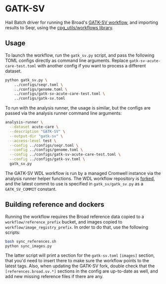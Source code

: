 # GATK-SV

Hail Batch driver for running the Broad's [GATK-SV workflow](https://github.com/broadinstitute/gatk-sv),
and importing results to Seqr, using the [cpg_utils/workflows library](https://github.com/populationgenomics/cpg-utils/blob/main/cpg_utils/workflows/README.md).

## Usage

To launch the workflow, run the `gatk_sv.py` script, and pass the following TOML configs directly as command line arguments. Replace `gatk-sv-acute-care-test.toml` with another config if you want to process a different dataset.

```bash
python gatk_sv.py \
    ../configs/seqr.toml \
    ../configs/genome.toml \
    ../configs/gatk-sv-acute-care-test.toml \
    ../configs/gatk-sv.toml
```

To run with the analysis runner, the usage is similar, but the configs are passed via the analysis runner command line arguments:

```bash
analysis-runner \
  --dataset acute-care \
  --description "GATK-SV" \
  --output-dir "gatk-sv" \
  --access-level test \
  --config ../configs/seqr.toml \
  --config ../configs/genome.toml \
  --config ../configs/gatk-sv-acute-care-test.toml \
  --config ../configs/gatk-sv.toml \
  gatk_sv.py
```

The GATK-SV WDL workflow is run by a managed Cromwell instance via the analysis runner helper functions. The WDL workflow repository is [forked](https://github.com/populationgenomics/gatk-sv), and the latest commit to use is specified in `gatk_sv/gatk_sv.py` as a `GATK_SV_COMMIT` constant.

## Building reference and dockers

Running the workflow requires the Broad reference data copied to a `workflow/reference_prefix` bucket, and images copied to `workflow/image_registry_prefix`. In order to do that, use the following scripts:

```bash
bash sync_references.sh
python sync_images.py
```

The latter script will print a section for the `gatk-sv.toml` `[images]` section, that you'd need to insert there to make sure the workflow points to the latest tags. Also, when updating the GATK-SV fork, double check that the `[references.broad.sv.*]` sections in the config are up-to-date as well, and add new missing reference files if there are any.
